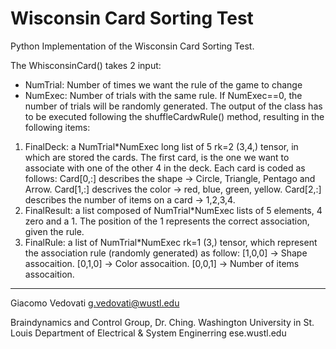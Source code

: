 # Wisconsin Card Sorting Test
Python Implementation of the Wisconsin Card Sorting Test.

The WhisconsinCard() takes 2 input:
- NumTrial: Number of times we want the rule of the game to change 
- NumExec: Number of trials with the same rule. If NumExec==0, the number of trials will be randomly generated.
The output of the class has to be executed following the shuffleCardwRule() method, resulting in the following items:
1. FinalDeck: a NumTrial*NumExec long list of 5 rk=2 (3,4,) tensor, in which are stored the cards. The first card, is the one we want to associate with one of the other 4 in the deck. Each card is coded as follows:
  Card[0,:] describes the shape -> Circle, Triangle, Pentago and Arrow.
  Card[1,:] descrives the color -> red, blue, green, yellow.
  Card[2,:] describes the number of items on a card -> 1,2,3,4.
2. FinalResult: a list composed of NumTrial*NumExec lists of 5 elements, 4 zero and a 1. The position of the 1 represents the correct association, given the rule. 
3. FinalRule: a list of NumTrial*NumExec rk=1 (3,) tensor, which represent the association rule (randomly generated) as follow:
  [1,0,0] -> Shape assocaition.
  [0,1,0] -> Color assocaition.
  [0,0,1] -> Number of items assocaition.
-----
Giacomo Vedovati
g.vedovati@wustl.edu

Braindynamics and Control Group, Dr. Ching.
Washington University in St. Louis
Department of Electrical & System Enginerring
ese.wustl.edu

